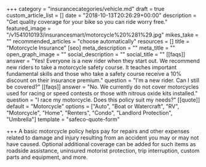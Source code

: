+++
category = "insurancecategories/vehicle.md"
draft = true
custom_article_list = []
date = "2018-10-13T20:26:29+00:00"
description = "Get quality coverage for your bike so you can ride worry free."
featured_image = "/v1541010193/insurancesmart/motorcycle%20%281%29.jpg"
mikes_take = ""
recommended_articles = "choose automatically"
resources = []
title = "Motorcycle Insurance"
[seo]
meta_description = ""
meta_title = ""
open_graph_image = ""
social_description = ""
social_title = ""
[[faqs]]
answer = "Yes! Everyone is a new rider when they start out. We recommend new riders to take a motorcycle safety course. It teaches important fundamental skills and those who take a safety course receive a 10% discount on their insurance premium."
question = "I'm a new rider. Can I still be covered?"
[[faqs]]
answer = "No. We currently do not cover motorcycles used for racing or speed contests or those with nitrous oxide kits installed."
question = "I race my motorcycle. Does this policy suit my needs?"
[[quote]]
default = "Motorcycle"
options = ["Auto", "Boat or Watercraft", "RV", "Motorcycle", "Home", "Renters", "Condo", "Landlord Protection", "Umbrella"]
template = "safeco-quote-form"

+++
A basic motorcycle policy helps pay for repairs and other expenses related to damage and injury resulting from an accident you may or may not have caused. Optional additional coverage can be added for such items as roadside assistance, uninsured motorist protection, trip interruption, custom parts and equipment, and more.